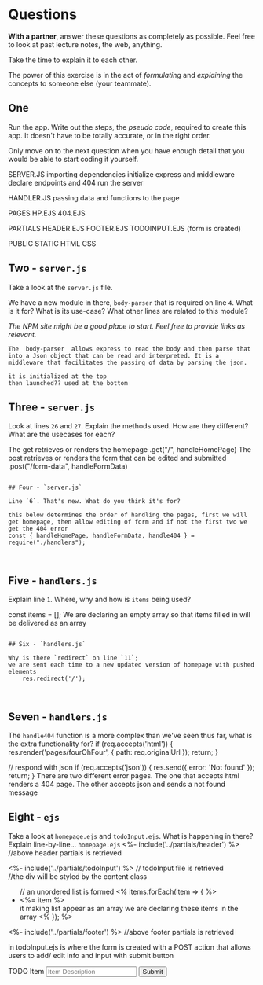 # Questions

**With a partner**, answer these questions as completely as possible. Feel free to look at past lecture notes, the web, anything.

Take the time to explain it to each other.

The power of this exercise is in the act of _formulating_ and _explaining_ the concepts to someone else (your teammate).

## One

Run the app. Write out the steps, the _pseudo code_, required to create this app. It doesn't have to be totally accurate, or in the right order.

Only move on to the next question when you have enough detail that you would be able to start coding it yourself.

SERVER.JS
importing dependencies
initialize express and middleware
declare endpoints
and 404
run the server

HANDLER.JS
passing data and functions to the page

PAGES
HP.EJS
404.EJS

PARTIALS
HEADER.EJS
FOOTER.EJS
TODOINPUT.EJS (form is created)

PUBLIC
STATIC HTML
CSS

## Two - `server.js`

Take a look at the `server.js` file.

We have a new module in there, `body-parser` that is required on line `4`. What is it for? What is its use-case? What other lines are related to this module?

_The NPM site might be a good place to start. Feel free to provide links as relevant._

```
The  body-parser  allows express to read the body and then parse that into a Json object that can be read and interpreted. It is a middleware that facilitates the passing of data by parsing the json.

it is initialized at the top
then launched?? used at the bottom

```

## Three - `server.js`

Look at lines `26` and `27`. Explain the methods used. How are they different? What are the usecases for each?

The get retrieves or renders the homepage
.get("/", handleHomePage)
The post retrieves or renders the form that can be edited and submitted
.post("/form-data", handleFormData)

```

## Four - `server.js`

Line `6`. That's new. What do you think it's for?

this below determines the order of handling the pages, first we will get homepage, then allow editing of form and if not the first two we get the 404 error
const { handleHomePage, handleFormData, handle404 } = require("./handlers");



```

## Five - `handlers.js`

Explain line `1`. Where, why and how is `items` being used?

const items = [];
We are declaring an empty array so that items filled in will be delivered as an array

```

## Six - `handlers.js`

Why is there `redirect` on line `11`;
we are sent each time to a new updated version of homepage with pushed elements
    res.redirect('/');



```

## Seven - `handlers.js`

The `handle404` function is a more complex than we've seen thus far, what is the extra functionality for?
if (req.accepts('html')) {
res.render('pages/fourOhFour', { path: req.originalUrl });
return;
}

// respond with json
if (req.accepts('json')) {
res.send({ error: 'Not found' });
return;
}
There are two different error pages. The one that accepts html renders a 404 page. The other accepts json and sends a not found message

## Eight - `ejs`

Take a look at `homepage.ejs` and `todoInput.ejs`. What is happening in there? Explain line-by-line...
`homepage.ejs`
<%- include('../partials/header') %>
//above header partials is retrieved

<div class='input-container'>
    <%- include('../partials/todoInput') %>
    // todoInput file is retrieved
</div>
<div class='content'>
//the div will be styled by the content class
    <ul class='todo-list'>
    // an unordered list is formed
        <% items.forEach(item => { %>
            <li class='todo-list--item'><%= item %></li> 
            it making list appear as an array we are declaring these items in the array
        <% }); %>
    </ul>
</div>
<%- include('../partials/footer') %>
//above footer partials is retrieved

in todoInput.ejs
is where the form is created with a POST action that allows users to add/ edit info
and input with submit button

<form method='POST' action='/form-data'>
    <label for='item'>TODO Item</label>
    <input type='text' name='item' placeholder='Item Description' />
    <button type='submit'>Submit</button>
</form>

```



```

```

```

```

```
